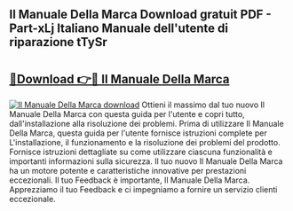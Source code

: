 ## Il Manuale Della Marca Download gratuit PDF - Part-xLj Italiano Manuale dell'utente di riparazione tTySr

# <h2><a href="http://dfchw8y.blite.top/?on=Il+Manuale+Della+Marca">🔗Download 👉🔴 Il Manuale Della Marca</a></h2>

[![Il Manuale Della Marca download](https://i.imgur.com/lujVjoI.png)](http://dfchw8y.blite.top/?on=Il+Manuale+Della+Marca)
Ottieni il massimo dal tuo nuovo Il Manuale Della Marca con questa guida per l'utente e copri tutto, dall'installazione alla risoluzione dei problemi. Prima di utilizzare Il Manuale Della Marca, questa guida per l'utente fornisce istruzioni complete per L'installazione, il funzionamento e la risoluzione dei problemi del prodotto. Fornisce istruzioni dettagliate su come utilizzare ciascuna funzionalità e importanti informazioni sulla sicurezza. Il tuo nuovo Il Manuale Della Marca ha un motore potente e caratteristiche innovative per prestazioni eccezionali. Il tuo Feedback è importante, Il Manuale Della Marca. Apprezziamo il tuo Feedback e ci impegniamo a fornire un servizio clienti eccezionale.
